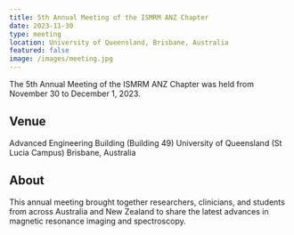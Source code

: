 ```yaml
---
title: 5th Annual Meeting of the ISMRM ANZ Chapter
date: 2023-11-30
type: meeting
location: University of Queensland, Brisbane, Australia
featured: false
image: /images/meeting.jpg
---
```


The 5th Annual Meeting of the ISMRM ANZ Chapter was held from November 30 to December 1, 2023.

## Venue

Advanced Engineering Building (Building 49)
University of Queensland (St Lucia Campus)
Brisbane, Australia

## About

This annual meeting brought together researchers, clinicians, and students from across Australia and New Zealand to share the latest advances in magnetic resonance imaging and spectroscopy.